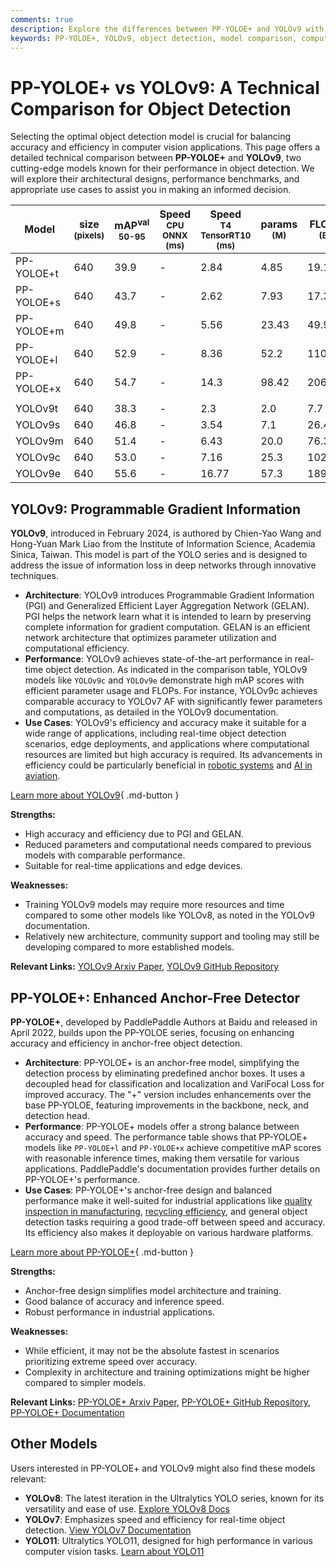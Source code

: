 ```yaml
---
comments: true
description: Explore the differences between PP-YOLOE+ and YOLOv9 with detailed architecture, performance benchmarks, and use case analysis for object detection.
keywords: PP-YOLOE+, YOLOv9, object detection, model comparison, computer vision, anchor-free detector, programmable gradient information, AI models, benchmarking
---
```


# PP-YOLOE+ vs YOLOv9: A Technical Comparison for Object Detection

Selecting the optimal object detection model is crucial for balancing accuracy and efficiency in computer vision applications. This page offers a detailed technical comparison between **PP-YOLOE+** and **YOLOv9**, two cutting-edge models known for their performance in object detection. We will explore their architectural designs, performance benchmarks, and appropriate use cases to assist you in making an informed decision.

<script async src="https://cdn.jsdelivr.net/npm/chart.js"></script>
<script defer src="../../javascript/benchmark.js"></script>

<canvas id="modelComparisonChart" width="1024" height="400" active-models='["PP-YOLOE+", "YOLOv9"]'></canvas>

| Model      | size<br><sup>(pixels) | mAP<sup>val<br>50-95 | Speed<br><sup>CPU ONNX<br>(ms) | Speed<br><sup>T4 TensorRT10<br>(ms) | params<br><sup>(M) | FLOPs<br><sup>(B) |
|------------|-----------------------|----------------------|--------------------------------|-------------------------------------|--------------------|-------------------|
| PP-YOLOE+t | 640                   | 39.9                 | -                              | 2.84                                | 4.85               | 19.15             |
| PP-YOLOE+s | 640                   | 43.7                 | -                              | 2.62                                | 7.93               | 17.36             |
| PP-YOLOE+m | 640                   | 49.8                 | -                              | 5.56                                | 23.43              | 49.91             |
| PP-YOLOE+l | 640                   | 52.9                 | -                              | 8.36                                | 52.2               | 110.07            |
| PP-YOLOE+x | 640                   | 54.7                 | -                              | 14.3                                | 98.42              | 206.59            |
|            |                       |                      |                                |                                     |                    |                   |
| YOLOv9t    | 640                   | 38.3                 | -                              | 2.3                                 | 2.0                | 7.7               |
| YOLOv9s    | 640                   | 46.8                 | -                              | 3.54                                | 7.1                | 26.4              |
| YOLOv9m    | 640                   | 51.4                 | -                              | 6.43                                | 20.0               | 76.3              |
| YOLOv9c    | 640                   | 53.0                 | -                              | 7.16                                | 25.3               | 102.1             |
| YOLOv9e    | 640                   | 55.6                 | -                              | 16.77                               | 57.3               | 189.0             |

## YOLOv9: Programmable Gradient Information

**YOLOv9**, introduced in February 2024, is authored by Chien-Yao Wang and Hong-Yuan Mark Liao from the Institute of Information Science, Academia Sinica, Taiwan. This model is part of the YOLO series and is designed to address the issue of information loss in deep networks through innovative techniques.

- **Architecture**: YOLOv9 introduces Programmable Gradient Information (PGI) and Generalized Efficient Layer Aggregation Network (GELAN). PGI helps the network learn what it is intended to learn by preserving complete information for gradient computation. GELAN is an efficient network architecture that optimizes parameter utilization and computational efficiency.
- **Performance**: YOLOv9 achieves state-of-the-art performance in real-time object detection. As indicated in the comparison table, YOLOv9 models like `YOLOv9c` and `YOLOv9e` demonstrate high mAP scores with efficient parameter usage and FLOPs. For instance, YOLOv9c achieves comparable accuracy to YOLOv7 AF with significantly fewer parameters and computations, as detailed in the YOLOv9 documentation.
- **Use Cases**: YOLOv9's efficiency and accuracy make it suitable for a wide range of applications, including real-time object detection scenarios, edge deployments, and applications where computational resources are limited but high accuracy is required. Its advancements in efficiency could be particularly beneficial in [robotic systems](https://www.ultralytics.com/glossary/robotics) and [AI in aviation](https://www.ultralytics.com/blog/ai-in-aviation-a-runway-to-smarter-airports).

[Learn more about YOLOv9](https://docs.ultralytics.com/models/yolov9/){ .md-button }

**Strengths:**

- High accuracy and efficiency due to PGI and GELAN.
- Reduced parameters and computational needs compared to previous models with comparable performance.
- Suitable for real-time applications and edge devices.

**Weaknesses:**

- Training YOLOv9 models may require more resources and time compared to some other models like YOLOv8, as noted in the YOLOv9 documentation.
- Relatively new architecture, community support and tooling may still be developing compared to more established models.

**Relevant Links:** [YOLOv9 Arxiv Paper](https://arxiv.org/abs/2402.13616), [YOLOv9 GitHub Repository](https://github.com/WongKinYiu/yolov9)

## PP-YOLOE+: Enhanced Anchor-Free Detector

**PP-YOLOE+**, developed by PaddlePaddle Authors at Baidu and released in April 2022, builds upon the PP-YOLOE series, focusing on enhancing accuracy and efficiency in anchor-free object detection.

- **Architecture**: PP-YOLOE+ is an anchor-free model, simplifying the detection process by eliminating predefined anchor boxes. It uses a decoupled head for classification and localization and VariFocal Loss for improved accuracy. The "+" version includes enhancements over the base PP-YOLOE, featuring improvements in the backbone, neck, and detection head.
- **Performance**: PP-YOLOE+ models offer a strong balance between accuracy and speed. The performance table shows that PP-YOLOE+ models like `PP-YOLOE+l` and `PP-YOLOE+x` achieve competitive mAP scores with reasonable inference times, making them versatile for various applications. PaddlePaddle's documentation provides further details on PP-YOLOE+'s performance.
- **Use Cases**: PP-YOLOE+'s anchor-free design and balanced performance make it well-suited for industrial applications like [quality inspection in manufacturing](https://www.ultralytics.com/solutions/ai-in-manufacturing), [recycling efficiency](https://www.ultralytics.com/blog/recycling-efficiency-the-power-of-vision-ai-in-automated-sorting), and general object detection tasks requiring a good trade-off between speed and accuracy. Its efficiency also makes it deployable on various hardware platforms.

[Learn more about PP-YOLOE+](https://github.com/PaddlePaddle/PaddleDetection/blob/release/2.8.1/configs/ppyoloe/README.md){ .md-button }

**Strengths:**

- Anchor-free design simplifies model architecture and training.
- Good balance of accuracy and inference speed.
- Robust performance in industrial applications.

**Weaknesses:**

- While efficient, it may not be the absolute fastest in scenarios prioritizing extreme speed over accuracy.
- Complexity in architecture and training optimizations might be higher compared to simpler models.

**Relevant Links:** [PP-YOLOE+ Arxiv Paper](https://arxiv.org/abs/2203.16250), [PP-YOLOE+ GitHub Repository](https://github.com/PaddlePaddle/PaddleDetection/), [PP-YOLOE+ Documentation](https://github.com/PaddlePaddle/PaddleDetection/blob/release/2.8.1/configs/ppyoloe/README.md)

## Other Models

Users interested in PP-YOLOE+ and YOLOv9 might also find these models relevant:

- **YOLOv8**: The latest iteration in the Ultralytics YOLO series, known for its versatility and ease of use. [Explore YOLOv8 Docs](https://docs.ultralytics.com/models/yolov8/)
- **YOLOv7**: Emphasizes speed and efficiency for real-time object detection. [View YOLOv7 Documentation](https://docs.ultralytics.com/models/yolov7/)
- **YOLO11**: Ultralytics YOLO11, designed for high performance in various computer vision tasks. [Learn about YOLO11](https://docs.ultralytics.com/models/yolo11/)
